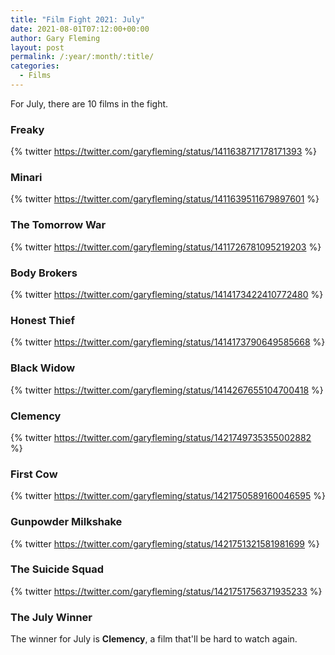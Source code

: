 ```yaml
---
title: "Film Fight 2021: July"
date: 2021-08-01T07:12:00+00:00
author: Gary Fleming
layout: post
permalink: /:year/:month/:title/
categories:
  - Films
---
```


For July, there are 10 films in the fight.

### Freaky

{% twitter https://twitter.com/garyfleming/status/1411638717178171393 %}

### Minari

{% twitter https://twitter.com/garyfleming/status/1411639511679897601 %}

### The Tomorrow War

{% twitter https://twitter.com/garyfleming/status/1411726781095219203 %}

### Body Brokers

{% twitter https://twitter.com/garyfleming/status/1414173422410772480 %}

### Honest Thief

{% twitter https://twitter.com/garyfleming/status/1414173790649585668 %}

### Black Widow

{% twitter https://twitter.com/garyfleming/status/1414267655104700418 %}

### Clemency

{% twitter https://twitter.com/garyfleming/status/1421749735355002882 %}

### First Cow

{% twitter https://twitter.com/garyfleming/status/1421750589160046595 %}

### Gunpowder Milkshake

{% twitter https://twitter.com/garyfleming/status/1421751321581981699 %}

### The Suicide Squad

{% twitter https://twitter.com/garyfleming/status/1421751756371935233 %}


### The July Winner

The winner for July is **Clemency**, a film that'll be hard to watch again.
